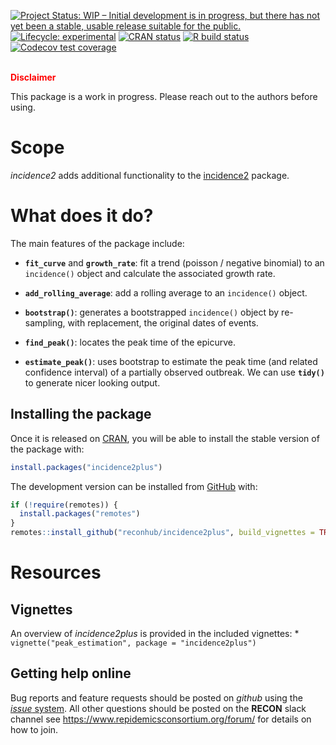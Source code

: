 
<!-- badges: start -->

[![Project Status: WIP – Initial development is in progress, but there
has not yet been a stable, usable release suitable for the
public.](https://www.repostatus.org/badges/latest/wip.svg)](https://www.repostatus.org/#wip)
[![Lifecycle:
experimental](https://img.shields.io/badge/lifecycle-experimental-orange.svg)](https://www.tidyverse.org/lifecycle/#experimental)
[![CRAN
status](https://www.r-pkg.org/badges/version/incidence2)](https://CRAN.R-project.org/package=incidence2plus)
[![R build
status](https://github.com/reconhub/incidence2plus/workflows/R-CMD-check/badge.svg)](https://github.com/reconhub/incidence2plus/actions)
[![Codecov test
coverage](https://codecov.io/gh/reconhub/incidence2plus/branch/master/graph/badge.svg)](https://codecov.io/gh/reconhub/incidence2plus?branch=master)
<!-- badges: end -->

<br> **<span style="color: red;">Disclaimer</span>**

This package is a work in progress. Please reach out to the authors
before using.

# Scope

*incidence2* adds additional functionality to the
[incidence2](https://github.com/reconhub/incidence2) package.

# What does it do?

The main features of the package include:

  - **`fit_curve`** and **`growth_rate`**: fit a trend (poisson /
    negative binomial) to an `incidence()` object and calculate the
    associated growth rate.

  - **`add_rolling_average`**: add a rolling average to an `incidence()`
    object.

  - **`bootstrap()`**: generates a bootstrapped `incidence()` object by
    re-sampling, with replacement, the original dates of events.

  - **`find_peak()`**: locates the peak time of the epicurve.

  - **`estimate_peak()`**: uses bootstrap to estimate the peak time (and
    related confidence interval) of a partially observed outbreak. We
    can use **`tidy()`** to generate nicer looking output.

## Installing the package

Once it is released on [CRAN](https://CRAN.R-project.org), you will be
able to install the stable version of the package with:

``` r
install.packages("incidence2plus")
```

The development version can be installed from
[GitHub](https://github.com/) with:

``` r
if (!require(remotes)) {
  install.packages("remotes")
}
remotes::install_github("reconhub/incidence2plus", build_vignettes = TRUE)
```

# Resources

## Vignettes

An overview of *incidence2plus* is provided in the included vignettes:
\* `vignette("peak_estimation", package = "incidence2plus")`

## Getting help online

Bug reports and feature requests should be posted on *github* using the
[*issue* system](https://github.com/reconhub/incidence2plus/issues). All
other questions should be posted on the **RECON** slack channel see
<https://www.repidemicsconsortium.org/forum/> for details on how to
join.
